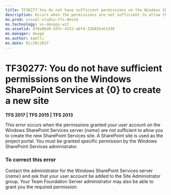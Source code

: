 ```yaml
---
title: TF30277-You do not have sufficient permissions on the Windows SharePoint Services at {0} to create a new site | TFS
description: Occurs when the permissions are not sufficient to allow the user to create a new SharePoint Services site.
ms.prod: visual-studio-tfs-dev14
ms.technology: vs-devops-wit
ms.assetid: d78a08a0-5dfc-4152-abf4-32b02ba51d36
ms.manager: douge
ms.author: kaelli
ms.date: 01/20/2017
---
```



# TF30277: You do not have sufficient permissions on the Windows SharePoint Services at {0} to create a new site


**TFS 2017 | TFS 2015 | TFS 2013**

This error occurs when the permissions granted your user account on the Windows SharePoint Services server {*name*} are not sufficient to allow you to create the new SharePoint Services site. A SharePoint site is used as the project portal. You must be granted specific permission by the Windows SharePoint Services administrator.  
  
### To correct this error  
  
Contact the administrator for the Windows SharePoint Services server {*name*} and ask that your user account be added to the Site Administrator group. Your Team Foundation Server administrator may also be able to grant you the required permission.